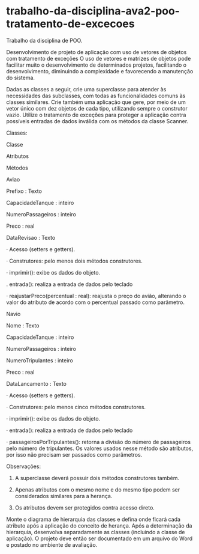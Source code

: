 # trabalho-da-disciplina-ava2-poo-tratamento-de-excecoes
Trabalho da disciplina de POO.

Desenvolvimento de projeto de aplicação com uso de vetores de objetos com tratamento de exceções
O uso de vetores e matrizes de objetos pode facilitar muito o desenvolvimento de determinados projetos, facilitando o desenvolvimento, diminuindo a complexidade e favorecendo a manutenção do sistema.

Dadas as classes a seguir, crie uma superclasse para atender às necessidades das subclasses, com todas as funcionalidades comuns às classes similares. Crie também uma aplicação que gere, por meio de um vetor único com dez objetos de cada tipo, utilizando sempre o construtor vazio. Utilize o tratamento de exceções para proteger a aplicação contra possíveis entradas de dados inválida com os métodos da classe Scanner.

Classes:

 Classe

Atributos

Métodos

 Aviao

Prefixo : Texto

CapacidadeTanque : inteiro

NumeroPassageiros : inteiro

Preco : real

DataRevisao : Texto

· Acesso (setters e getters).

· Construtores: pelo menos dois métodos construtores.

· imprimir(): exibe os dados do objeto.

. entrada(): realiza a entrada de dados pelo teclado

· reajustarPreco(percentual : real): reajusta o preço do avião, alterando o valor do atributo de acordo com o percentual passado como parâmetro.

 

 Navio

Nome : Texto

CapacidadeTanque : inteiro

NumeroPassageiros : inteiro

NumeroTripulantes : inteiro

Preco : real

DataLancamento : Texto

· Acesso (setters e getters).

· Construtores: pelo menos cinco métodos construtores.

· imprimir(): exibe os dados do objeto.

· entrada(): realiza a entrada de dados pelo teclado

· passageirosPorTripulantes(): retorna a divisão do número de passageiros pelo número de tripulantes. Os valores usados nesse método são atributos, por isso não precisam ser passados como parâmetros.

Observações:

1. A superclasse deverá possuir dois métodos construtores também.

2. Apenas atributos com o mesmo nome e do mesmo tipo podem ser considerados similares para a herança.

3. Os atributos devem ser protegidos contra acesso direto.

Monte o diagrama de hierarquia das classes e defina onde ficará cada atributo após a aplicação do conceito de herança. Após a determinação da hierarquia, desenvolva separadamente as classes (incluindo a classe de aplicação). O projeto deve então ser documentado em um arquivo do Word e postado no ambiente de avaliação.
